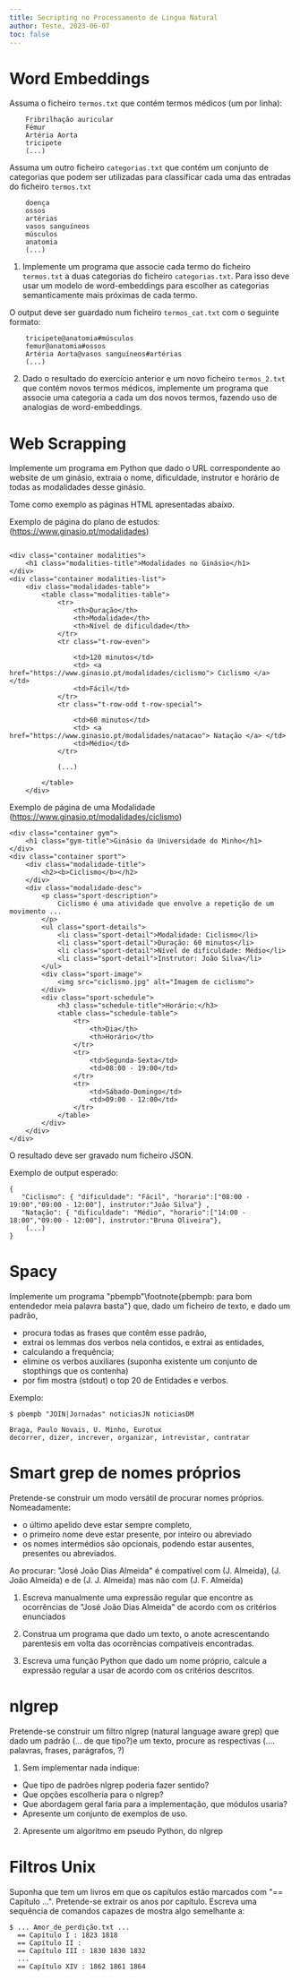 ```yaml
---
title: Secripting no Processamento de Lingua Natural
author: Teste, 2023-06-07
toc: false
---
```


# Word Embeddings

Assuma o ficheiro `termos.txt` que contém termos médicos (um por linha):

```
    Fribrilhação auricular
    Fémur
    Artéria Aorta
    tricipete
    (...)
```

Assuma um outro ficheiro `categorias.txt` que contém um conjunto de categorias que podem ser utilizadas para classificar cada uma das entradas do ficheiro `termos.txt`

```
    doença
    ossos
    artérias
    vasos sanguíneos
    músculos
    anatomia
    (...)
```

1. Implemente um programa que associe cada termo do ficheiro `termos.txt`
a duas categorias do ficheiro `categorias.txt`. Para isso deve usar um
modelo de word-embeddings para escolher as categorias semanticamente
mais próximas de cada termo.

O output deve ser guardado num ficheiro `termos_cat.txt` com o seguinte formato:

```
    tricipete@anatomia#músculos
    femur@anatomia#ossos
    Artéria Aorta@vasos sanguíneos#artérias
    (...)
```

2. Dado o resultado do exercício anterior e um novo ficheiro
`termos_2.txt` que contém novos termos médicos, implemente um programa
que associe uma categoria a cada um dos novos termos, fazendo uso de
analogias de word-embeddings.


# Web Scrapping

Implemente um programa em Python que dado o URL correspondente ao website de um ginásio,
extraia o nome, dificuldade, instrutor e horário  de todas as modalidades desse ginásio. 

Tome como exemplo as páginas HTML apresentadas abaixo.

Exemplo de página do plano de estudos: (https://www.ginasio.pt/modalidades)
```

<div class="container modalities">
    <h1 class="modalities-title">Modalidades no Ginásio</h1>
</div>
<div class="container modalities-list">
    <div class="modalidades-table">
        <table class="modalities-table">
            <tr>
                <th>Duração</th>
                <th>Modalidade</th>
                <th>Nível de dificuldade</th>
            </tr>
            <tr class="t-row-even">

                <td>120 minutos</td>
                <td> <a href="https://www.ginasio.pt/modalidades/ciclismo"> Ciclismo </a> </td>
                <td>Fácil</td>
            </tr>
            <tr class="t-row-odd t-row-special">
                
                <td>60 minutos</td>
                <td> <a href="https://www.ginasio.pt/modalidades/natacao"> Natação </a> </td>
                <td>Médio</td>
            </tr>
            
            (...)

        </table>
    </div>

```
Exemplo de página de uma Modalidade (https://www.ginasio.pt/modalidades/ciclismo)

```
<div class="container gym">
    <h1 class="gym-title">Ginásio da Universidade do Minho</h1>
</div>
<div class="container sport">
    <div class="modalidade-title"> 
        <h2><b>Ciclismo</b></h2>
    </div>
    <div class="modalidade-desc">
        <p class="sport-description">
            Ciclismo é uma atividade que envolve a repetição de um movimento ...
        </p>
        <ul class="sport-details">
            <li class="sport-detail">Modalidade: Ciclismo</li>
            <li class="sport-detail">Duração: 60 minutos</li>
            <li class="sport-detail">Nível de dificuldade: Médio</li>
            <li class="sport-detail">Instrutor: João Silva</li>
        </ul>
        <div class="sport-image">
            <img src="ciclismo.jpg" alt="Imagem de ciclismo">
        </div>
        <div class="sport-schedule">
            <h3 class="schedule-title">Horário:</h3>
            <table class="schedule-table">
                <tr>
                    <th>Dia</th>
                    <th>Horário</th>
                </tr>
                <tr>
                    <td>Segunda-Sexta</td>
                    <td>08:00 - 19:00</td>
                </tr>
                <tr>
                    <td>Sábado-Domingo</td>
                    <td>09:00 - 12:00</td>
                </tr>
            </table>
        </div>
    </div>
</div>

```

O resultado deve ser gravado num ficheiro JSON.

Exemplo de output esperado:
```
{
   "Ciclismo": { "dificuldade": "Fácil", "horario":["08:00 - 19:00","09:00 - 12:00"], instrutor:"João Silva"} ,
   "Natação": { "dificuldade": "Médio", "horario":["14:00 - 18:00","09:00 - 12:00"], instrutor:"Bruna Oliveira"},
    (...)
}
```

# Spacy

Implemente um programa "pbempb"\footnote{pbempb: para bom entendedor meia palavra basta"}
que, dado um ficheiro de texto, e dado um padrão,

- procura todas as frases que contêm esse padrão,
- extrai os lemmas dos verbos nela contidos, e extrai as entidades,
- calculando a frequência;
- elimine os verbos auxiliares (suponha existente um 
conjunto de stopthings que os contenha)
- por fim mostra (stdout) o top 20 de Entidades e verbos.

Exemplo:

```
$ pbempb "JOIN|Jornadas" noticiasJN noticiasDM

Braga, Paulo Novais, U. Minho, Eurotux
decorrer, dizer, increver, organizar, intrevistar, contratar
```

# Smart grep de nomes próprios

Pretende-se construir um modo versátil de procurar nomes próprios. Nomeadamente:

  - o último apelido deve estar sempre completo,
  - o primeiro nome deve estar presente, por inteiro ou abreviado
  - os nomes intermédios são opcionais, podendo estar ausentes, presentes ou abreviados.
 
Ao procurar: "José João Dias Almeida" é compatível com 
(J. Almeida), (J. João Almeida) e de (J. J. Almeida)
mas não com (J. F.  Almeida)


1. Escreva manualmente uma expressão regular que encontre as 
ocorrências de "José João Dias Almeida" de acordo com os critérios enunciados 

2. Construa um programa que dado um texto, o anote acrescentando parentesis 
em volta das ocorrências compatíveis encontradas.

3. Escreva uma função Python que dado um nome próprio, calcule a expressão
regular a usar de acordo com os critérios descritos.

# nlgrep

Pretende-se construir um filtro nlgrep (natural language aware grep) que 
dado um padrão (... de que tipo?)e um texto, procure as respectivas 
(.... palavras, frases, parágrafos, ?)


1. Sem implementar nada indique:

- Que tipo de padrões nlgrep poderia fazer sentido?
- Que opções escolheria para o nlgrep?
- Que abordagem geral faria para a implementação, que módulos usaria?
- Apresente um conjunto de exemplos de uso.

2. Apresente um algoritmo em pseudo Python, do nlgrep

# Filtros Unix

Suponha que tem um livros em que os capítulos estão marcados com "== Capítulo ...".
Pretende-se extrair os anos por capítulo. Escreva uma sequência de comandos capazes
de mostra algo semelhante a:

```
$ ... Amor_de_perdição.txt ...
  == Capítulo I : 1823 1818
  == Capítulo II :
  == Capítulo III : 1830 1830 1832
  ...
  == Capítulo XIV : 1862 1861 1864
```

